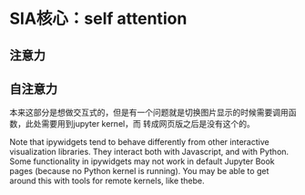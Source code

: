 # SIA核心：self attention

## 注意力

## 自注意力

本来这部分是想做交互式的，但是有一个问题就是切换图片显示的时候需要调用函数，此处需要用到jupyter kernel，而
转成网页版之后是没有这个的。

Note that ipywidgets tend to behave differently from other interactive visualization libraries. They interact both with Javascript, and with Python. Some functionality in ipywidgets may not work in default Jupyter Book pages (because no Python kernel is running). You may be able to get around this with tools for remote kernels, like thebe.
